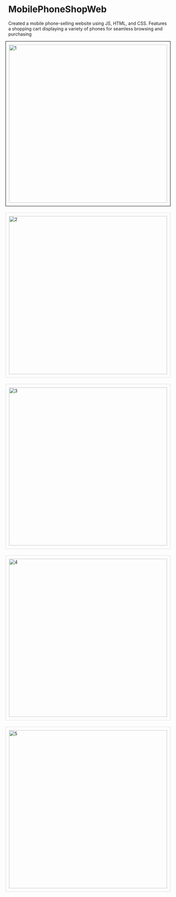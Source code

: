 # MobilePhoneShopWeb
Created a mobile phone-selling website using JS, HTML, and CSS. Features a shopping cart displaying a variety of phones for seamless browsing and purchasing

<div style="display: flex; flex-wrap: wrap; justify-content: center; gap: 20px; ">
    <div style="border: 1px solid #000; padding: 10px;">
        <img src="https://github.com/HDhananjaya/MobilePhoneShopWeb/assets/84009742/7c67cf9e-9df9-493e-8da8-1ff6125b7e57" alt="1" width="500">
    </div>
    <div style="border: 1px solid #ddd; padding: 10px;">
        <img src="https://github.com/HDhananjaya/MobilePhoneShopWeb/assets/84009742/42683d38-36a3-428b-802f-a7cfcd721aa8" alt="2" width="500">
    </div>
    <div style="border: 1px solid #ddd; padding: 10px;">
        <img src="https://github.com/HDhananjaya/MobilePhoneShopWeb/assets/84009742/f48227e8-b20f-4aa6-92f0-33126be7cbfb" alt="3" width="500">
    </div>
    <div style="border: 1px solid #ddd; padding: 10px;">
        <img src="https://github.com/HDhananjaya/MobilePhoneShopWeb/assets/84009742/0c140ea5-e105-4e33-920f-61139126b005" alt="4" width="500">
    </div>
    <div style="border: 1px solid #ddd; padding: 10px;">
        <img src="https://github.com/HDhananjaya/MobilePhoneShopWeb/assets/84009742/3cb75896-e165-43d2-9df0-dbeccaca4bd9" alt="5" width="500">
    </div>
</div>
